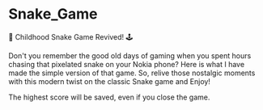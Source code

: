 # Snake_Game

🐍 Childhood Snake Game Revived! 🕹️

Don't you remember the good old days of gaming when you spent hours chasing that pixelated snake on your Nokia phone? Here is what I have made the simple version of that game. So, relive those nostalgic moments with this modern twist on the classic Snake game and Enjoy!

The highest score will be saved, even if you close the game. 
